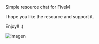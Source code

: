 Simple resource chat for FiveM

I hope you like the resource and support it.

Enjoy!! :)

![imagen](https://github.com/HaskDev/srt-chat/assets/100434787/4d43cf2f-e155-407d-b8a1-1bbfd410ba7c)
